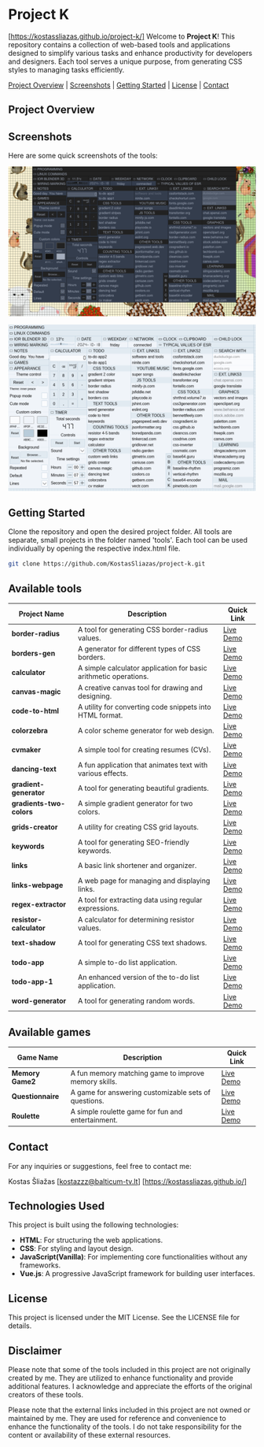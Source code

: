 # Project K
[https://kostassliazas.github.io/project-k/]
Welcome to **Project K**! This repository contains a collection of web-based tools and applications designed to simplify various tasks and enhance productivity for developers and designers. Each tool serves a unique purpose, from generating CSS styles to managing tasks efficiently.

[Project Overview](#projects-overview) | [Screenshots](#screenshots) | [Getting Started](#getting-started) | [License](#license) | [Contact](#contact)

## Project Overview

## Screenshots

Here are some quick screenshots of the tools:

![Project K Screenshot](screenshots1.png)

![Project K Screenshot](screenshots.png)

## Getting Started

Clone the repository and open the desired project folder. All tools are separate, small projects in the folder named 'tools'. Each tool can be used individually by opening the respective index.html file.

```bash
git clone https://github.com/KostasSliazas/project-k.git
```
## Available tools

| Project Name             | Description                                               | Quick Link                  |
|--------------------------|-----------------------------------------------------------|-----------------------------|
| **border-radius**        | A tool for generating CSS border-radius values.          | <a href="https://kostassliazas.github.io/project-k/tools/border-radius" target="_blank" rel="noopener noreferrer">Live Demo</a>             |
| **borders-gen**          | A generator for different types of CSS borders.          | <a href="https://kostassliazas.github.io/project-k/tools/borders-gen" target="_blank" rel="noopener noreferrer">Live Demo</a>             |
| **calculator**           | A simple calculator application for basic arithmetic operations. | <a href="https://kostassliazas.github.io/project-k/tools/calculator" target="_blank" rel="noopener noreferrer">Live Demo</a>         |
| **canvas-magic**         | A creative canvas tool for drawing and designing.        | <a href="https://kostassliazas.github.io/project-k/tools/canvas-magic" target="_blank" rel="noopener noreferrer">Live Demo</a>             |
| **code-to-html**         | A utility for converting code snippets into HTML format. | <a href="https://kostassliazas.github.io/project-k/tools/code-to-html" target="_blank" rel="noopener noreferrer">Live Demo</a>             |
| **colorzebra**           | A color scheme generator for web design.                 | <a href="https://kostassliazas.github.io/project-k/tools/colorzebra" target="_blank" rel="noopener noreferrer">Live Demo</a>           |
| **cvmaker**              | A simple tool for creating resumes (CVs).                | <a href="https://kostassliazas.github.io/project-k/tools/cvmaker" target="_blank" rel="noopener noreferrer">Live Demo</a>              |
| **dancing-text**         | A fun application that animates text with various effects.| <a href="https://kostassliazas.github.io/project-k/tools/dancing-text" target="_blank" rel="noopener noreferrer">Live Demo</a>         |
| **gradient-generator**   | A tool for generating beautiful gradients.                | <a href="https://kostassliazas.github.io/project-k/tools/gradient-generator" target="_blank" rel="noopener noreferrer">Live Demo</a>   |
| **gradients-two-colors** | A simple gradient generator for two colors.              | <a href="https://kostassliazas.github.io/project-k/tools/gradients-two-colors" target="_blank" rel="noopener noreferrer">Live Demo</a> |
| **grids-creator**        | A utility for creating CSS grid layouts.                 | <a href="https://kostassliazas.github.io/project-k/tools/grids-creator" target="_blank" rel="noopener noreferrer">Live Demo</a>        |
| **keywords**             | A tool for generating SEO-friendly keywords.             | <a href="https://kostassliazas.github.io/project-k/tools/keywords" target="_blank" rel="noopener noreferrer">Live Demo</a>             |
| **links**                | A basic link shortener and organizer.                    | <a href="https://kostassliazas.github.io/project-k/tools/links" target="_blank" rel="noopener noreferrer">Live Demo</a>                |
| **links-webpage**        | A web page for managing and displaying links.            | <a href="https://kostassliazas.github.io/project-k/tools/links-webpage" target="_blank" rel="noopener noreferrer">Live Demo</a>        |
| **regex-extractor**      | A tool for extracting data using regular expressions.    | <a href="https://kostassliazas.github.io/project-k/tools/regex-extractor" target="_blank" rel="noopener noreferrer">Live Demo</a>      |
| **resistor-calculator**  | A calculator for determining resistor values.            | <a href="https://kostassliazas.github.io/project-k/tools/resistor-calculator" target="_blank" rel="noopener noreferrer">Live Demo</a>  |
| **text-shadow**          | A tool for generating CSS text shadows.                  | <a href="https://kostassliazas.github.io/project-k/tools/text-shadow" target="_blank" rel="noopener noreferrer">Live Demo</a>          |
| **todo-app**             | A simple to-do list application.                          | <a href="https://kostassliazas.github.io/project-k/tools/todo-app" target="_blank" rel="noopener noreferrer">Live Demo</a>             |
| **todo-app-1**           | An enhanced version of the to-do list application.       | <a href="https://kostassliazas.github.io/project-k/tools/todo-app-1" target="_blank" rel="noopener noreferrer">Live Demo</a>           |
| **word-generator**       | A tool for generating random words.                       | <a href="https://kostassliazas.github.io/project-k/tools/word-generator" target="_blank" rel="noopener noreferrer">Live Demo</a>       |

## Available games

| Game Name                | Description                                               | Quick Link                  |
|--------------------------|-----------------------------------------------------------|-----------------------------|
| **Memory Game2**         | A fun memory matching game to improve memory skills.       | <a href="https://kostassliazas.github.io/project-k/games/memory-game" target="_blank" rel="noopener noreferrer">Live Demo</a>               |
| **Questionnaire**        | A game for answering customizable sets of questions.           | <a href="https://kostassliazas.github.io/project-k/games/questionnaire" target="_blank" rel="noopener noreferrer">Live Demo</a>              |
| **Roulette**             | A simple roulette game for fun and entertainment.          | <a href="https://kostassliazas.github.io/project-k/games/roulette" target="_blank" rel="noopener noreferrer">Live Demo</a>                   |

## Contact

For any inquiries or suggestions, feel free to contact me:

Kostas Šliažas
[kostazzz@balticum-tv.lt]
[https://kostassliazas.github.io/]

## Technologies Used

This project is built using the following technologies:

- **HTML**: For structuring the web applications.
- **CSS**: For styling and layout design.
- **JavaScript(Vanilla)**: For implementing core functionalities without any frameworks.
- **Vue.js**: A progressive JavaScript framework for building user interfaces.

## License

This project is licensed under the MIT License. See the LICENSE file for details.

## Disclaimer

Please note that some of the tools included in this project are not originally created by me. They are utilized to enhance functionality and provide additional features. I acknowledge and appreciate the efforts of the original creators of these tools.

Please note that the external links included in this project are not owned or maintained by me. They are used for reference and convenience to enhance the functionality of the tools. I do not take responsibility for the content or availability of these external resources.
